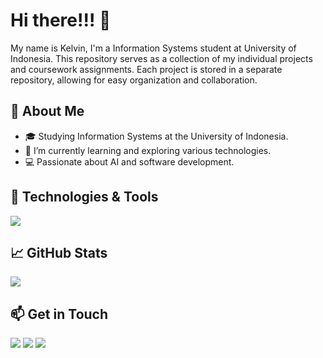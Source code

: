 <h1>Hi there!!! 👋</h1>
<p>My name is Kelvin, I'm a Information Systems student at University of Indonesia. This repository serves as a collection of my individual projects and coursework assignments. Each project is stored in a separate repository, allowing for easy organization and collaboration.</p>

<h2>🚀 About Me</h2>
<ul>
  <li>🎓 Studying Information Systems at the University of Indonesia.</li>
  <li>🌱 I’m currently learning and exploring various technologies.</li>
  <li>💻 Passionate about AI and software development.</li>
</ul>

<h2>🔧 Technologies & Tools</h2>
<div>
<img src="https://skillicons.dev/icons?i=vscode,python,tensorflow,pytorch,django,html,css,js,postgresql,java,dart,flutter"/>
</div>

<h2>📈 GitHub Stats</h2>
<div>
  <img src="https://github-readme-stats.vercel.app/api?username=kelvin-saputra&theme=tokyonight&show_icons=true&hide_border=false&count_private=true"></img>
<!--   <img src="https://github-readme-stats.vercel.app/api/top-langs/?username=kelvin-saputra&theme=tokyonight&hide_border=false&card_height=100&layout=compact"></img> -->
</div>

<h2>📫 Get in Touch</h2>
<div>
  <img src="https://img.shields.io/badge/LinkedIn-Connect-blue?style=flat&logo=linkedin)](https://www.linkedin.com/in/kelvinsa2/"></img>
  <img src="https://img.shields.io/badge/Instagram-Follow-ff69b4?style=flat&logo=instagram)](https://www.instagram.com/_kelviinsa/"></img>
  <img src="https://img.shields.io/badge/Email-Send%20Mail-D14836?style=flat&logo=gmail)](mailto:kelvinsaputra599@gmail.com"></img>
</div>

